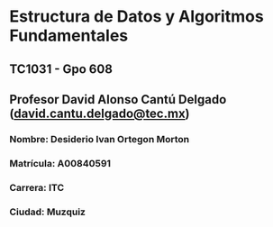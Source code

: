 # Estructura de Datos y Algoritmos Fundamentales
## TC1031 - Gpo 608
## Profesor David Alonso Cantú Delgado (david.cantu.delgado@tec.mx)
### Nombre: Desiderio Ivan Ortegon Morton
### Matrícula: A00840591
### Carrera: ITC
### Ciudad: Muzquiz

